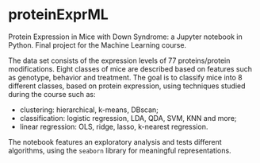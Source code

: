 # proteinExprML
Protein Expression in Mice with Down Syndrome: a Jupyter notebook in Python. Final project for the Machine Learning course. 

The data set consists of the expression levels of 77 proteins/protein modifications. Eight classes of mice are described based on features such as genotype, behavior and 
treatment. The goal is to classify mice into 8 different classes, based on protein expression, using techniques studied during the course such as:
 - clustering: hierarchical, k-means, DBscan;  
 - classification: logistic regression, LDA, QDA, SVM, KNN and more;  
 - linear regression: OLS, ridge, lasso, k-nearest regression.  
 
 The notebook features an exploratory analysis and tests different algorithms, using the `seaborn` library for meaningful representations.
